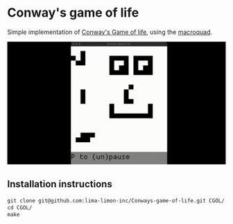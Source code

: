 # Conway's game of life
Simple implementation of [Conway's Game of life](https://en.wikipedia.org/wiki/Conway%27s_Game_of_Life), using the [macroquad](https://github.com/not-fl3/macroquad).

![:0](conway.gif)

## Installation instructions

```shell
git clone git@github.com:lima-limon-inc/Conways-game-of-life.git CGOL/
cd CGOL/
make
```
